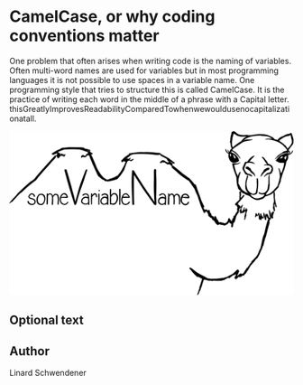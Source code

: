 
<!-- BEGIN TITLE -->
# CamelCase, or why coding conventions matter
<!-- END TITLE -->

<!-- BEGIN BODY -->
One problem that often arises when writing code is the naming of variables. Often multi-word names are used for variables but in most programming languages it is not possible to use spaces in a variable name. One programming style that tries to structure this is called CamelCase. It is the practice of writing each word in the middle of a phrase with a Capital letter.
thisGreatlyImprovesReadabilityComparedTowhenwewouldusenocapitalizationatall.
<!-- END BODY -->


![Image title](../images/image-002-camel-case.svg) 


## Optional text
<!-- BEGIN OPTIONAL -->
<!-- END OPTIONAL -->



## Author
<!-- BEGIN AUTHOR -->
Linard Schwendener
<!-- END AUTHOR -->
